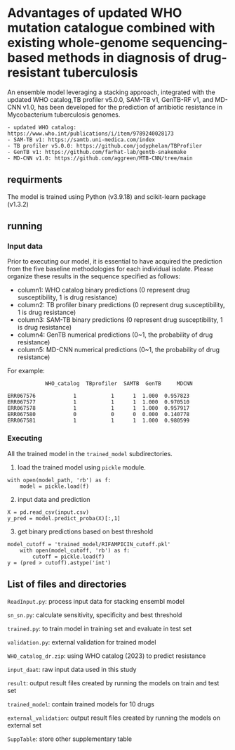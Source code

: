 # Advantages of updated WHO mutation catalogue combined with existing whole-genome sequencing-based methods in diagnosis of drug-resistant tuberculosis

An ensemble model leveraging a stacking approach, integrated with the updated WHO catalog,TB profiler v5.0.0, SAM-TB v1, GenTB-RF v1, and MD-CNN v1.0, has been developed for the prediction of antibiotic resistance in Mycobacterium tuberculosis genomes.

```
- updated WHO catalog: https://www.who.int/publications/i/item/9789240028173
- SAM-TB v1: https://samtb.uni-medica.com/index
- TB profiler v5.0.0: https://github.com/jodyphelan/TBProfiler
- GenTB v1: https://github.com/farhat-lab/gentb-snakemake
- MD-CNN v1.0: https://github.com/aggreen/MTB-CNN/tree/main
```


## requirments
The model is trained using Python (v3.9.18) and scikit-learn package (v1.3.2)


## running
### Input data
Prior to executing our model, it is essential to have acquired the prediction from the five baseline methodologies for each individual isolate. Please organize these results in the sequence specified as follows:

- column1: WHO catalog binary predictions (0 represent drug susceptibility, 1 is drug resistance)
- column2: TB profiler binary predictions (0 represent drug susceptibility, 1 is drug resistance)
- column3: SAM-TB binary predictions (0 represent drug susceptibility, 1 is drug resistance)
- column4: GenTB numerical predictions (0~1, the probability of drug resistance)
- column5: MD-CNN numerical predictions (0~1, the probability of drug resistance)

For example:
```
            WHO_catalog  TBprofiler  SAMTB  GenTB     MDCNN
                                                               
ERR067576            1           1      1  1.000  0.957823
ERR067577            1           1      1  1.000  0.970510
ERR067578            1           1      1  1.000  0.957917
ERR067580            0           0      0  0.000  0.140778
ERR067581            1           1      1  1.000  0.980599
```

### Executing
All the trained model in the `trained_model` subdirectories. 
1. load the trained model using `pickle` module.
```
with open(model_path, 'rb') as f:
    model = pickle.load(f)
```
2. input data and prediction
```
X = pd.read_csv(input.csv)
y_pred = model.predict_proba(X)[:,1]
```
3. get binary predictions based on best threshold
```
model_cutoff = 'trained_model/RIFAMPICIN_cutoff.pkl'
    with open(model_cutoff, 'rb') as f:
        cutoff = pickle.load(f)
y = (pred > cutoff).astype('int')
```

## List of files and directories
`ReadInput.py`: process input data for stacking ensembl model

`sn_sn.py`: calculate sensitivity, specificity and best threshold

`trained.py`: to train model in training set and evaluate in test set

`validation.py`: external validation for trained model

`WHO_catalog_dr.zip`: using WHO catalog (2023) to predict resistance

`input_daat`: raw input data used in this study

`result`: output result files created by running the models on train and test set

`trained_model`: contain trained models for 10 drugs

`external_validation`: output result files created by running the models on external set

`SuppTable`: store other supplementary table
